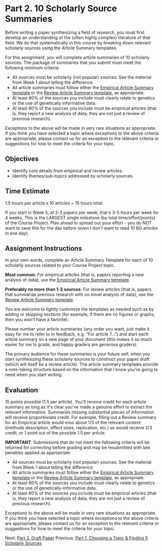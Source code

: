 # Part 2. 10 Scholarly Source Summaries

Before writing a paper synthesizing a field of research, you must first develop an understanding of the (often highly complex) literature of that field. We do that systematically in this course by breaking down relevant scholarly sources using the Article Summary templates.

For this assignment, you will complete article summaries of 10 scholarly sources. The package of summaries that you submit must meet the following minimum criteria:

- All sources must be scholarly (not popular) sources. See the material from Week 1 about telling the difference.
- All article summaries must follow either the [Empirical Article Summary template](template_summary_empirical_source.md) or the [Review Article Summary template](template_summary_review_source.md), as appropriate.
- At least 60% of the sources you include must clearly relate to genetics or the use of genetically informative data.
- At least 60% of the sources you include must be empirical articles (that is, they report a new analysis of data; they are not just a review of previous research).

Exceptions to the above will be made in very rare situations as appropriate. If you think you have selected a topic where exceptions to the above criteria are appropriate, please contact us for an exception to the relevant criteria or suggestions for how to meet the criteria for your topic.

## Objectives

- Identify core details from empirical and review articles.
- Identify themes/sub-topics addressed by scholarly sources.

## Time Estimate

1.5 hours per article x 10 articles = 15 hours total. 

If you start in Week 5, at 2-3 papers per week, that's 3-5 hours per week for 4 weeks. This is the LARGEST single milestone (by total time/effort/points) of the Course Project. Plan ahead to spread out your effort - you do NOT want to save this for the day before (even I don't want to read 10 BG articles in one day). 

## Assignment Instructions

In your own words, complete an Article Summary Template for each of 10 scholarly sources related to your Course Project topic. 

**Most common**: For empirical articles (that is, papers reporting a new analysis of data), use the [Empirical Article Summary template](template_summary_empirical_source.md).

**Preferably no more than 1-3 sources**: For review articles (that is, papers that summarize previous research with no novel analysis of data), use the [Review Article Summary template](template_summary_review_source.md). 

You are welcome to lightly customize the templates as needed such as by adding or skipping sections (for example, if there are no figures or graphs, then you won't have a favorite). 

Please number your article summaries (any order you want, just make it easy for me to refer to in feedback, e.g. "For article 7...") and start each article summary on a new page of your document (this makes it so much easier for me to grade, and happy graders are generous graders).

The primary audience for these summaries is your future self, when you start synthesizing these scholarly sources to construct your paper draft (which will itself be a review article). The article summary templates provide a note-taking structure based on the information that I know you're going to need when you start writing. 

## Evaluation

15 points possible (1.5 per article). You'll receive credit for each article summary as long as it's clear you've made a genuine effort to extract the relevant information. Summaries missing substantial pieces of information will receive proportionate credit. For example, filling out a Review summary for an Empirical article would miss about 1/3 of the relevant content (methods description, effect sizes, replication, etc.) so would receive 2/3 credit, or 1 point out of the possible 1.5 per article.

**IMPORTANT**: Submissions that do not meet the following criteria will be returned for correcting before grading and may be resubmitted with late penalties applied as appropriate:

- All sources must be scholarly (not popular) sources. See the material from Week 1 about telling the difference.
- All article summaries must follow either the [Empirical Article Summary template]() or the [Review Article Summary template](), as appropriate.
- At least 60% of the sources you include must clearly relate to genetics or the use of genetically-informative data.
- At least 60% of the sources you include must be empirical articles (that is, they report a new analysis of data; they are not just a review of previous research).

Exceptions to the above will be made in very rare situations as appropriate. If you think you have selected a topic where exceptions to the above criteria are appropriate, please contact us for an exception to the relevant criteria or suggestions for how to meet the criteria for your topic.

Next: [Part 3. Draft Paper](3_draft_paper.md)
Previous: [Part 1. Choosing a Topic & Finding 5 Scholarly Sources](1_topic_and_five_scholarly_sources.md)
